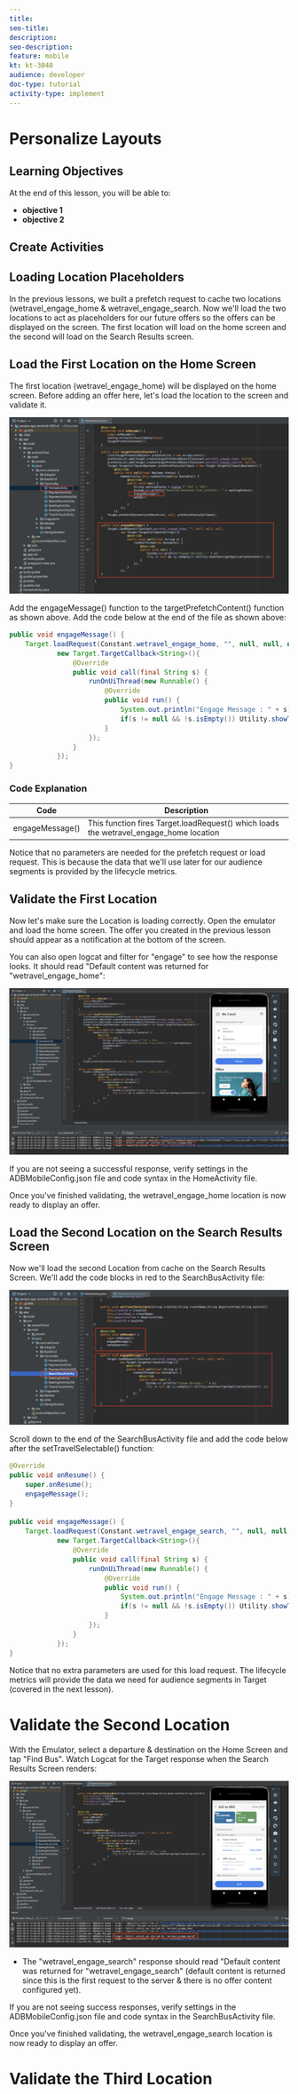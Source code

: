 ```yaml
---
title: 
seo-title: 
description: 
seo-description:
feature: mobile
kt: kt-3040
audience: developer
doc-type: tutorial
activity-type: implement
---
```


# Personalize Layouts

## Learning Objectives

At the end of this lesson, you will be able to:

* **objective 1**
* **objective 2**

## Create Activities

## Loading Location Placeholders

In the previous lessons, we built a prefetch request to cache two locations (wetravel_engage_home & wetravel_engage_search. Now we'll load the two locations to act as placeholders for our future offers so the offers can be displayed on the screen. The first location will load on the home screen and the second will load on the Search Results screen.

## Load the First Location on the Home Screen

 The first location (wetravel_engage_home) will be displayed on the home screen. Before adding an offer here, let's load the location to the screen and validate it.

![Load the First Location on the Home Screen](assets/home_offer.jpg)

Add the engageMessage() function to the targetPrefetchContent() function as shown above. Add the code below at the end of the file as shown above:

```java
public void engageMessage() {
    Target.loadRequest(Constant.wetravel_engage_home, "", null, null, null,
            new Target.TargetCallback<String>(){
                @Override
                public void call(final String s) {
                    runOnUiThread(new Runnable() {
                        @Override
                        public void run() {
                            System.out.println("Engage Message : " + s);
                            if(s != null && !s.isEmpty()) Utility.showToast(getApplicationContext(), s);
                        }
                    });
                }
            });
}
```

### Code Explanation

| Code | Description |
|--- |--- |
| engageMessage() | This function fires Target.loadRequest() which loads the wetravel\_engage\_home location |
Notice that no parameters are needed for the prefetch request or load request. This is because the data that we'll use later for our audience segments is provided by the lifecycle metrics.

## Validate the First Location

Now let's make sure the Location is loading correctly. Open the emulator and load the home screen. The offer you created in the previous lesson should appear as a notification at the bottom of the screen.

You can also open logcat and filter for "engage" to see how the response looks. It should read "Default content was returned for "wetravel_engage_home":

![Validate the Home Screen Location](assets/home_offer_validation.jpg)

If you are not seeing a successful response, verify settings in the ADBMobileConfig.json file and code syntax in the HomeActivity file.

Once you've finished validating, the wetravel_engage_home location is now ready to display an offer.

## Load the Second Location on the Search Results Screen

Now we'll load the second Location from cache on the Search Results Screen. We'll add the code blocks in red to the SearchBusActivity file:

![Load the Second Location on the Search Results Screen](assets/searchBusActivity.jpg)

Scroll down to the end of the SearchBusActivity file and add the code below after the setTravelSelectable() function:

```java
@Override
public void onResume() {
    super.onResume();
    engageMessage();
}

public void engageMessage() {
    Target.loadRequest(Constant.wetravel_engage_search, "", null, null, null,
            new Target.TargetCallback<String>(){
                @Override
                public void call(final String s) {
                    runOnUiThread(new Runnable() {
                        @Override
                        public void run() {
                            System.out.println("Engage Message : " + s);
                            if(s != null && !s.isEmpty()) Utility.showToast(getApplicationContext(), s);
                        }
                    });
                }
            });
}
```

Notice that no extra parameters are used for this load request. The lifecycle metrics will provide the data we need for audience segments in Target (covered in the next lesson).

# Validate the Second Location

With the Emulator, select a departure & destination on the Home Screen and tap "Find Bus". Watch Logcat for the Target response when the Search Results Screen renders:

![Validate the Offer on the Search Results Screen](assets/prefetch_validation2.jpg)

* The "wetravel\_engage\_search" response should read "Default content was returned for "wetravel\_engage\_search" (default content is returned since this is the first request to the server & there is no offer content configured yet).

If you are not seeing success responses, verify settings in the ADBMobileConfig.json file and code syntax in the SearchBusActivity file.

Once you've finished validating, the wetravel_engage_search location is now ready to display an offer.

# Validate the Third Location
